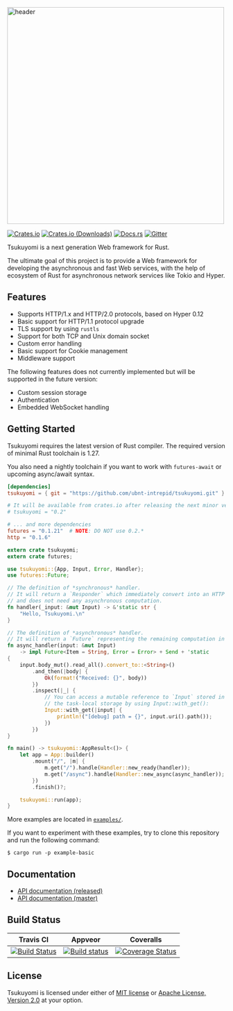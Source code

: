 <img src="https://github.com/ubnt-intrepid/tsukuyomi/blob/master/logo/tsukuyomi-header.png" alt="header" width="500" />

[![Crates.io](https://img.shields.io/crates/v/tsukuyomi.svg)](https://crates.io/crates/tsukuyomi)
[![Crates.io (Downloads)](https://img.shields.io/crates/d/tsukuyomi.svg)](https://crates.io/crates/tsukuyomi)
[![Docs.rs](https://docs.rs/tsukuyomi/badge.svg)](https://docs.rs/tsukuyomi)
[![Gitter](https://badges.gitter.im/ubnt-intrepid/tsukuyomi.svg)](https://gitter.im/ubnt-intrepid/tsukuyomi?utm_source=badge&utm_medium=badge&utm_campaign=pr-badge)

Tsukuyomi is a next generation Web framework for Rust.

The ultimate goal of this project is to provide a Web framework for developing the asynchronous
and fast Web services, with the help of ecosystem of Rust for asynchronous network services like Tokio and Hyper.

## Features

* Supports HTTP/1.x and HTTP/2.0 protocols, based on Hyper 0.12
* Basic support for HTTP/1.1 protocol upgrade
* TLS support by using `rustls`
* Support for both TCP and Unix domain socket
* Custom error handling
* Basic support for Cookie management
* Middleware support

The following features does not currently implemented but will be supported in the future version:

* Custom session storage
* Authentication
* Embedded WebSocket handling

## Getting Started

Tsukuyomi requires the latest version of Rust compiler.
The required version of minimal Rust toolchain is 1.27.

You also need a nightly toolchain if you want to work with `futures-await` or upcoming async/await syntax.

```toml
[dependencies]
tsukuyomi = { git = "https://github.com/ubnt-intrepid/tsukuyomi.git" }

# It will be available from crates.io after releasing the next minor version.
# tsukuyomi = "0.2"

# ... and more dependencies
futures = "0.1.21"  # NOTE: DO NOT use 0.2.*
http = "0.1.6"
```

```rust
extern crate tsukuyomi;
extern crate futures;

use tsukuyomi::{App, Input, Error, Handler};
use futures::Future;

// The definition of *synchronous* handler.
// It will return a `Responder` which immediately convert into an HTTP response,
// and does not need any asynchronous computation.
fn handler(_input: &mut Input) -> &'static str {
    "Hello, Tsukuyomi.\n"
}

// The definition of *asynchronous* handler.
// It will return a `Future` representing the remaining computation in the handler.
fn async_handler(input: &mut Input)
    -> impl Future<Item = String, Error = Error> + Send + 'static
{
    input.body_mut().read_all().convert_to::<String>()
        .and_then(|body| {
            Ok(format!("Received: {}", body))
        })
        .inspect(|_| {
            // You can access a mutable reference to `Input` stored in
            // the task-local storage by using Input::with_get():
            Input::with_get(|input| {
                println!("[debug] path = {}", input.uri().path());
            })
        })
}

fn main() -> tsukuyomi::AppResult<()> {
    let app = App::builder()
        .mount("/", |m| {
            m.get("/").handle(Handler::new_ready(handler));
            m.get("/async").handle(Handler::new_async(async_handler));
        })
        .finish()?;

    tsukuyomi::run(app);
}
```

More examples are located in [`examples/`](examples/).

If you want to experiment with these examples, try to clone this repository and run the following command:

```shell-session
$ cargo run -p example-basic
```

## Documentation

* [API documentation (released)](https://docs.rs/tsukuyomi/*/tsukuyomi)
* [API documentation (master)](https://ubnt-intrepid.github.io/tsukuyomi/tsukuyomi/index.html)

## Build Status

| Travis CI | Appveor | Coveralls |
|:---------:|:-------:|:---------:|
| [![Build Status][travis-badge]][travis] | [![Build status][appveyor-badge]][appveyor] | [![Coverage Status][coveralls-badge]][coveralls] |

[travis]: https://travis-ci.org/ubnt-intrepid/tsukuyomi
[travis-badge]: https://travis-ci.org/ubnt-intrepid/tsukuyomi.svg?branch=master
[appveyor]: https://ci.appveyor.com/project/ubnt-intrepid/tsukuyomi/branch/master
[appveyor-badge]: https://ci.appveyor.com/api/projects/status/kf8mx9k8iqfa08oj/branch/master?svg=true
[coveralls]: https://coveralls.io/github/ubnt-intrepid/tsukuyomi?branch=master
[coveralls-badge]: https://coveralls.io/repos/github/ubnt-intrepid/tsukuyomi/badge.svg?branch=master

## License
Tsukuyomi is licensed under either of [MIT license](LICENSE-MIT) or [Apache License, Version 2.0](LICENSE-APACHE) at your option.
